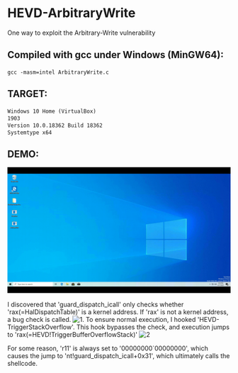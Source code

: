 # HEVD-ArbitraryWrite
One way to exploit the Arbitrary-Write vulnerability

## Compiled with gcc under Windows (MinGW64):
    gcc -masm=intel ArbitraryWrite.c

## TARGET: 
    Windows 10 Home (VirtualBox) 
    1903
    Version	10.0.18362 Build 18362
    Systemtype x64

## DEMO:
![PoC](https://github.com/schxeat/HEVD-ArbitraryWrite/blob/main/resources/PoC.gif?raw=true)

I discovered that 'guard_dispatch_icall' only checks whether 'rax(=HalDispatchTable)' is a kernel address. If 'rax' is not a kernel address, a bug check is called. 
![1](https://github.com/schxeat/HEVD-ArbitraryWrite/tree/main/resources/guard_dispatch_call_1.png).
To ensure normal execution, I hooked 'HEVD-TriggerStackOverflow'. This hook bypasses the check, and execution jumps to 'rax(=HEVD!TriggerBufferOverflowStack)' 
![2](https://github.com/schxeat/HEVD-ArbitraryWrite/tree/main/resources/guard_dispatch_call_2.png)

For some reason, 'r11' is always set to '00000000`00000000', which causes the jump to 'nt!guard_dispatch_icall+0x31', which ultimately calls the shellcode.
